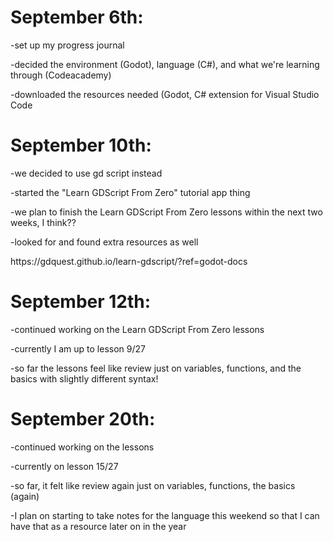<h1>September 6th:</h1>
<p>-set up my progress journal</p>
<p>-decided the environment (Godot), language (C#), and what we're learning through (Codeacademy)</p>
<p>-downloaded the resources needed (Godot, C# extension for Visual Studio Code</p>

<h1>September 10th:</h1>
<p>-we decided to use gd script instead</p>
<p>-started the "Learn GDScript From Zero" tutorial app thing</p>
<p>-we plan to finish the Learn GDScript From Zero lessons within the next two weeks, I think??</p>
<p>-looked for and found extra resources as well</p>
<p>https://gdquest.github.io/learn-gdscript/?ref=godot-docs</p>

<h1>September 12th:</h1>
<p>-continued working on the Learn GDScript From Zero lessons</p>
<p>-currently I am up to lesson 9/27</p>
<p>-so far the lessons feel like review just on variables, functions, and the basics with slightly different syntax!</p>

<h1>September 20th:</h1>
<p>-continued working on the lessons</p>
<p>-currently on lesson 15/27 </p>
<p>-so far, it felt like review again just on variables, functions, the basics (again) </p>
<p>-I plan on starting to take notes for the language this weekend so that I can have that as a resource later on in the year</p>
